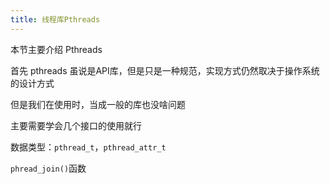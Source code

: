 ```yaml
---
title: 线程库Pthreads
---
```


本节主要介绍 Pthreads

首先 pthreads 虽说是API库，但是只是一种规范，实现方式仍然取决于操作系统的设计方式

但是我们在使用时，当成一般的库也没啥问题

主要需要学会几个接口的使用就行



数据类型：`pthread_t`，`pthread_attr_t`

`phread_join()`函数

